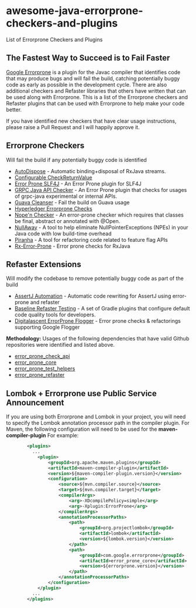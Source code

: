 # awesome-java-errorprone-checkers-and-plugins
List of Errorprone Checkers and Plugins

The Fastest Way to Succeed is to Fail Faster
-----------------------------------------
[Google Errorprone](https://errorprone.info/) is a plugin for the Javac compiler that identifies code that may produce bugs and will fail the build, catching potentially buggy code as early as possible in the development cycle.  There are also additional checkers and Refaster libraries that others have written that can be used along with Errorprone.  This is a list of the Errorprone checkers and Refaster plugins that can be used with Errorprone to help make your code better.  

If you have identified new checkers that have clear usage instructions, please raise a Pull Request and I will happily approve it.

Errorprone Checkers
-------------------
Will fail the build if any potentially buggy code is identified
* [AutoDispose](https://github.com/uber/AutoDispose/) - Automatic binding+disposal of RxJava streams.
* [Configurable CheckReturnValue](https://github.com/ZacSweers/configurable-checkreturnvalue/)
* [Error Prone SLF4J](https://github.com/KengoTODA/errorprone-slf4j) - An Error Prone plugin for SLF4J
* [GRPC Java API Checker](https://github.com/grpc/grpc-java-api-checker) - An Error Prone plugin that checks for usages of grpc-java experimental or internal APIs.
* [Guava Cleanser](https://github.com/sisidra/guava-cleanser) - Fail the build on Guava usage
* [Hyperledger Errorprone Checks](https://github.com/hyperledger/besu/tree/master/errorprone-checks)
* [Nope'n Checker](https://github.com/JakeWharton/nopen/) - An error-prone checker which requires that classes be final, abstract or annotated with @Open.
* [NullAway](https://github.com/uber/NullAway/) - A tool to help eliminate NullPointerExceptions (NPEs) in your Java code with low build-time overhead
* [Piranha](https://github.com/uber/piranha/blob/master/java/README.md) - A tool for refactoring code related to feature flag APIs
* [Rx-Error-Prone](https://github.com/bangarharshit/Rx-error-prone) - Error prone checks for RxJava


Refaster Extensions
-------------------
Will modify the codebase to remove potentially buggy code as part of the build
* [AssertJ Automation](https://github.com/palantir/assertj-automation) - Automatic code rewriting for AssertJ using error-prone and refaster
* [Baseline Refaster Testing](https://github.com/palantir/gradle-baseline) - A set of Gradle plugins that configure default code quality tools for developers.
* [Digitalascent ErrorProne Flogger](https://github.com/cslee00/digitalascent-errorprone-logger) - Error prone checks & refactorings supporting Google Flogger

**Methodology:**
Usages of the following dependencies that have valid Github repositories were identified and listed above.
* [error_prone_check_api](https://mvnrepository.com/artifact/com.google.errorprone/error_prone_check_api/usages)
* [error_prone_core](https://mvnrepository.com/artifact/com.google.errorprone/error_prone_core/usages)
* [error_prone_test_helpers](https://mvnrepository.com/artifact/com.google.errorprone/error_prone_test_helpers/usages) 
* [error_prone_refaster](https://mvnrepository.com/artifact/com.google.errorprone/error_prone_refaster/usages)



Lombok + Errorprone use Public Service Announcement
----------------------------------
If you are using both Errorprone and Lombok in your project, you will need to specify the Lombok annotation processor path in the compiler plugin.
For Maven, the following configuration will need to be used for the **maven-compiler-plugin**
For example:
```xml
        <plugins>
          ...
            <plugin>
                <groupId>org.apache.maven.plugins</groupId>
                <artifactId>maven-compiler-plugin</artifactId>
                <version>${maven-compiler-plugin.version}</version>
                <configuration>
                    <source>${mvn.compiler.source}</source>
                    <target>${mvn.compiler.target}</target>
                    <compilerArgs>
                        <arg>-XDcompilePolicy=simple</arg>
                        <arg>-Xplugin:ErrorProne</arg>
                    </compilerArgs>
                    <annotationProcessorPaths>
                        <path>
                            <groupId>org.projectlombok</groupId>
                            <artifactId>lombok</artifactId>
                            <version>${lombok.version}</version>
                        </path>
                        <path>
                            <groupId>com.google.errorprone</groupId>
                            <artifactId>error_prone_core</artifactId>
                            <version>${errorprone.version}</version>
                        </path>
                    </annotationProcessorPaths>
                </configuration>
            </plugin>
          ...
        </plugins>               

```
